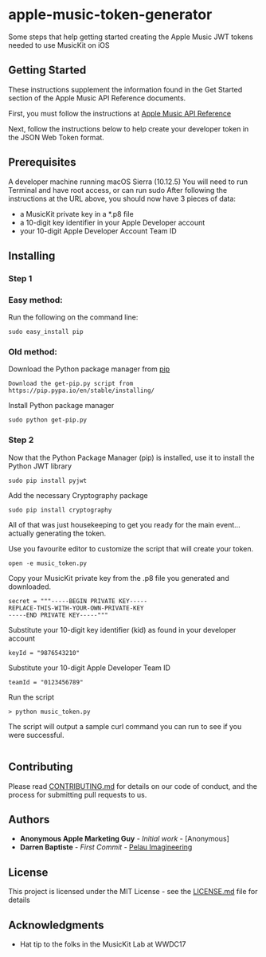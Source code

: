 # apple-music-token-generator

Some steps that help getting started creating the Apple Music JWT tokens needed to use MusicKit on iOS

## Getting Started

These instructions supplement the information found in the Get Started section of the Apple Music API Reference documents.

First, you must follow the instructions at [Apple Music API Reference](https://developer.apple.com/library/content/documentation/NetworkingInternetWeb/Conceptual/AppleMusicWebServicesReference/SetUpWebServices.html#//apple_ref/doc/uid/TP40017625-CH2-SW1)

Next, follow the instructions below to help create your developer token in the JSON Web Token format.


## Prerequisites

A developer machine running macOS Sierra (10.12.5)
You will need to run Terminal and have root access, or can run sudo
After following the instructions at the URL above, you should now have 3 pieces of data:

- a MusicKit private key in a *.p8 file
- a 10-digit key identifier in your Apple Developer account
- your 10-digit Apple Developer Account Team ID


## Installing

### Step 1

### Easy method:

Run the following on the command line:
```
sudo easy_install pip
```

### Old method: 

Download the Python package manager from [pip](https://pip.pypa.io/en/stable/installing/)

```
Download the get-pip.py script from https://pip.pypa.io/en/stable/installing/
```

Install Python package manager

```
sudo python get-pip.py
```

### Step 2

Now that the Python Package Manager (pip) is installed, use it to install the Python JWT library

```
sudo pip install pyjwt
```

Add the necessary Cryptography package

```
sudo pip install cryptography
```

All of that was just housekeeping to get you ready for the main event... actually generating the token.

Use you favourite editor to customize the script that will create your token.

```
open -e music_token.py
```

Copy your MusicKit private key from the .p8 file you generated and downloaded.

```
secret = """-----BEGIN PRIVATE KEY-----
REPLACE-THIS-WITH-YOUR-OWN-PRIVATE-KEY
-----END PRIVATE KEY-----"""
```

Substitute your 10-digit key identifier (kid) as found in your developer account

```
keyId = "9876543210"
```

Substitute your 10-digit Apple Developer Team ID

```
teamId = "0123456789"
```

Run the script

```
> python music_token.py
```

The script will output a sample curl command you can run to see if you were successful.

```

```


## Contributing

Please read [CONTRIBUTING.md](CONTRIBUTING.md) for details on our code of conduct, and the process for submitting pull requests to us.


## Authors

* **Anonymous Apple Marketing Guy** - *Initial work* - [Anonymous]
* **Darren Baptiste** - *First Commit* - [Pelau Imagineering](https://github.com/pelauimagineering)


## License

This project is licensed under the MIT License - see the [LICENSE.md](LICENSE.md) file for details

## Acknowledgments

* Hat tip to the folks in the MusicKit Lab at WWDC17

